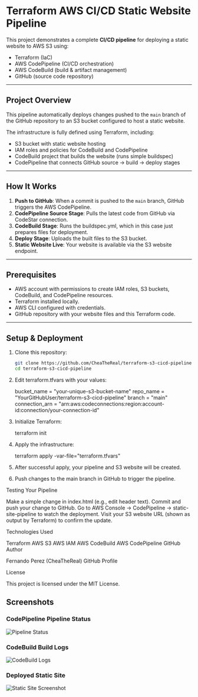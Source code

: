 # Terraform AWS CI/CD Static Website Pipeline

This project demonstrates a complete **CI/CD pipeline** for deploying a static website to AWS S3 using:

- Terraform (IaC)
- AWS CodePipeline (CI/CD orchestration)
- AWS CodeBuild (build & artifact management)
- GitHub (source code repository)

---

## Project Overview

This pipeline automatically deploys changes pushed to the `main` branch of the GitHub repository to an S3 bucket configured to host a static website.

The infrastructure is fully defined using Terraform, including:

- S3 bucket with static website hosting
- IAM roles and policies for CodeBuild and CodePipeline
- CodeBuild project that builds the website (runs simple buildspec)
- CodePipeline that connects GitHub source → build → deploy stages

---

## How It Works

1. **Push to GitHub**: When a commit is pushed to the `main` branch, GitHub triggers the AWS CodePipeline.
2. **CodePipeline Source Stage**: Pulls the latest code from GitHub via CodeStar connection.
3. **CodeBuild Stage**: Runs the buildspec.yml, which in this case just prepares files for deployment.
4. **Deploy Stage**: Uploads the built files to the S3 bucket.
5. **Static Website Live**: Your website is available via the S3 website endpoint.

---

## Prerequisites

- AWS account with permissions to create IAM roles, S3 buckets, CodeBuild, and CodePipeline resources.
- Terraform installed locally.
- AWS CLI configured with credentials.
- GitHub repository with your website files and this Terraform code.

---

## Setup & Deployment

1. Clone this repository:

   ```bash
   git clone https://github.com/CheaTheReal/terraform-s3-cicd-pipeline.git
   cd terraform-s3-cicd-pipeline

2. Edit terraform.tfvars with your values:

   bucket_name    = "your-unique-s3-bucket-name"
   repo_name      = "YourGitHubUser/terraform-s3-cicd-pipeline"
   branch         = "main"
   connection_arn = "arn:aws:codeconnections:region:account-id:connection/your-connection-id"

3. Initialize Terraform:

   terraform init

4. Apply the infrastructure: 

   terraform apply -var-file="terraform.tfvars"

5. After successful apply, your pipeline and S3 website will be created.

6. Push changes to the main branch in GitHub to trigger the pipeline.

Testing Your Pipeline

Make a simple change in index.html (e.g., edit header text).
Commit and push your change to GitHub.
Go to AWS Console → CodePipeline → static-site-pipeline to watch the deployment.
Visit your S3 website URL (shown as output by Terraform) to confirm the update.

Technologies Used

Terraform
AWS S3
AWS IAM
AWS CodeBuild
AWS CodePipeline
GitHub
Author

Fernando Perez (CheaTheReal)
GitHub Profile

License

This project is licensed under the MIT License.

## Screenshots

### CodePipeline Pipeline Status  
![Pipeline Status](screenshots/codepipeline-success.png)

### CodeBuild Build Logs  
![CodeBuild Logs](screenshots/codebuild-logs.png)

### Deployed Static Site  
![Static Site Screenshot](screenshots/static-site-live.png)

